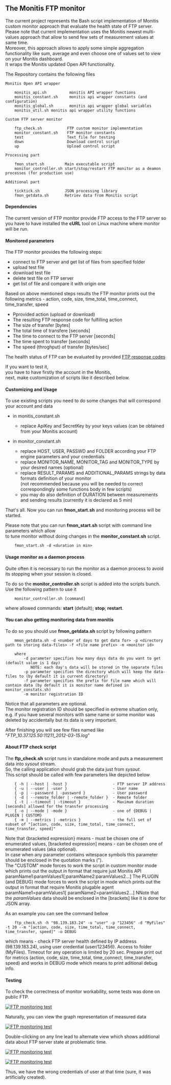 ## The Monitis FTP monitor

The current project represents the Bash script implementation of Monitis custom monitor approach that evaluate the health state of FTP server.   
Please note that current implementation uses the Monitis newest multi-values approach that allow to send few sets of measurement values at same time.  
Moreover, this approach allows to apply some simple aggregation functionality like sum, average and even choose one of values set to view on your Monitis dashboard.  
It wraps the Monitis updated Open API functionality.  

The Repository contains the following files  

    Monitis Open API wrapper  

        monitis_api.sh          monitis API wrapper functions  
        monitis_constant.sh     monitis api wrapper constants (and configuration)  
        monitis_global.sh       monitis api wrapper global variables  
        monitis_util.sh	monitis api wrapper utility functions  

    Custom FTP server monitor  

        ftp_check.sh           FTP custom monitor implementation
        monitor_constant.sh    FTP monitor constants
        test                   Text file for testing
        down                   Download control script
        up                     Upload control script

    Processing part  

        fmon_start.sh         Main executable script
        monitor_controller.sh start/stop/restart FTP monitor as a deamon processes (for production use)

    Additional part  

        ticktick.sh           JSON processing library
        fmon_getdata.sh       Retriev data from Monitis script


#### Dependencies
The current version of FTP monitor provide FTP access to the FTP server so you have to have installed the __cURL__ tool on Linux  machine where monitor will be run.  

#### Monitored parameters

The FTP monitor provides the following steps:
  - connect to FTP server and get list of files from specified folder
  - upload test file
  - download test file
  - delete test file on FTP server
  - get list of file and compare it with origin one

Based on above mentioned steps results the FTP monitor prints out the following metrics - action, code, size, time_total, time_connect, time_transfer, speed

  - Pprovided action (upload or download)   
  - The resulting FTP response code for fulfilling action 
  - The size of transfer [bytes]  
  - The total time of transfere [seconds]  
  - The time to connect to the FTP server [seconds]  
  - The time spent to transfer [seconds]  
  - The speed (throghput) of transfer [bytes/sec]  

The health status of FTP can be evaluated by provided [FTP response codes](http://www.theegglestongroup.com/writing/ftp_error_codes.php)    

If you want to test it,  
you have to have firstly the account in the Monitis,   
next, make customization of scripts like it described below.

#### Customizing and Usage 
To use existing scripts you need to do some changes that will correspond your account and data

  - in monitis_constant.sh  
      - replace ApiKey and SecretKey by your keys values (can be obtained from your Monitis account)  
        
  - in monitor_constant.sh  
      - replace HOST, USER, PASSWD and FOLDER according your FTP engine parameters and your credentials
      - replace MONITOR_NAME, MONITOR_TAG and MONITOR_TYPE by your desired names (optional)
      - replace RESULT_PARAMS and ADDITIONAL_PARAMS strings by data formats definition of your monitor  
       (not recommended because you will be needed to correct correspondingly some functions body in few scripts)
      - you may do also definition of DURATION between measurements and sending results (currently it is declared as 5 min)
        
That's all. Now you can run __fmon_start.sh__ and monitoring process will be started.  

Please note that you can run __fmon_start.sh__ script with command line parameters which allow  
to tune monitor without doing changes in the __monitor_constant.sh__ script.  

        fmon_start.sh -d <duration in min>

#### Usage monitor as a daemon process
Quite often it is necessary to run the monitor as a daemon process to avoid its stopping when your session is closed.  

To do so the __monitor_controller.sh__ script is added into the scripts bunch.  
Use the following pattern to use it  

        monitor_controller.sh [command]

where allowed commands: __start__ (default); __stop__; __restart__.

#### You can also getting monitoring data from monitis 
To do so you should use __fmon_getdata.sh__ script by following pattern  

        mmon_getdata.sh -d <number of days to get data for> -p <directory path to storing data-files> -f <file name prefix> -m <monitor id> 

        where
            -d parameter specifies how many days data do you want to get (default value is 1 day)
               NOTE: each day's data will be stored in the separate files
            -p parameter specifies the directory which will keep the data-files to (by default it is current directory)
            -f parameter specifies the prefix for file name which will contain data (by default it is monitor name defined in monitor_constats.sh)
            -m monitor registration ID 

Notice that all parameters are optional.  
The monitor registration ID should be specified in extreme situation only, e.g. if you have several monitors with same name or some monitor was deleted by accidentally but its data is very important.  

After finishing you will see few files named like "_FTP_10.37.125.50:11211_2012-03-15.log_"  

#### About FTP check script

The __ftp_check.sh__ script runs in standalone mode and puts a measurement data into _sysout_ stream.  
So, the calling application should grab the data just from _sysout_.  
This script should be called with few parameters like depicted below  

        { -h | --host | -host }                    - FTP server IP address
        { -u | --user | -user }                    - User name
        { -p | --password | -password }            - User password
        { -d | --remote_folder | -remote_folder }  - Remote folder
        { -t | --timeout | -timeout }              - Maximum duration [seconds] allowed for the transfer processing
        { -o | --mode | -mode }                    - one of {DEBUG | PLUGIN | CUSTOM} 
        { -m | --metrics | -metrics }              - the full set of subset of "[action, code, size, time_total, time_connect, time_transfer, speed]"

Note that {bracketed expression}  means - must be chosen one of enumerated values, [bracketed expression] means - can be chosen one of enumerated values (aka optional).  
In case when any parameter contains witespace symbols this parameter should be enclosed in the quotation marks (").  
The "CUSTOM" mode forces to work the script in custom monitor mode which prints out the output in format that require just Monitis API  
        paramName1:paramValues1[;paramName2:paramValues2...] 
The PLUGIN (and DEBUG) mode forces to work the script in mode which prints out the output in format that require Monitis plugable agent  
        paramName1=paramValues1[ paramName2=paramValues2...] 
NNote that the _paramValues_ data should be enclosed in the [brackets] like it is done for JSON array.  

As an example you can see the command bellow  

        ftp_check.sh -h "98.139.183.24" -u "user" -p "123456" -d "MyFiles" -t 20 --m "[action, code, size, time_total, time_connect, time_transfer, speed]" -o DEBUG

which means - check FTP server health defined by IP address (98.139.183.24), using user credential (user/123456). Access to folder (MyFiles). Timeout for any operation is limited by 20 sec. Prepare print out for metrics (action, code, size, time_total, time_connect, time_transfer, speed) and works in DEBUG mode which means to print aditional debug info.


#### Testing 
To check the correctness of monitor workability, some tests was done on public FTP.  

<a href="http://i.imgur.com/IOChc"><img src="http://i.imgur.com/IOChc.png?1" title="FTP monitoring test" /></a>

Naturally, you can view the graph representation of measured data

<a href="http://i.imgur.com/a9xgR"><img src="http://i.imgur.com/a9xgR.png?1" title="FTP monitoring test" /></a>

Double-clicking on any line lead to alternate view which shows additional data about FTP server state at problematic time.  

<a href="http://i.imgur.com/M1Ovo"><img src="http://i.imgur.com/M1Ovo.png?1" title="FTP monitoring test" /></a>

<a href="http://i.imgur.com/Jh9jM"><img src="http://i.imgur.com/Jh9jM.png?1" title="FTP monitoring test" /></a>

Thus, we have the wrong credentials of user at that time (sure, it was artificially created).  


